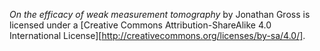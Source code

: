 *On the efficacy of weak measurement tomography* by Jonathan Gross is licensed
under a [Creative Commons Attribution-ShareAlike 4.0 International
License][http://creativecommons.org/licenses/by-sa/4.0/].
